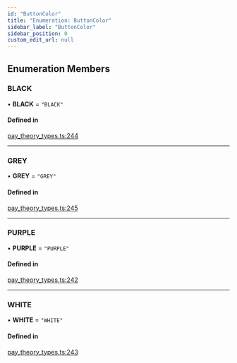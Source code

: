 ```yaml
---
id: "ButtonColor"
title: "Enumeration: ButtonColor"
sidebar_label: "ButtonColor"
sidebar_position: 0
custom_edit_url: null
---
```


## Enumeration Members

### BLACK

• **BLACK** = ``"BLACK"``

#### Defined in

[pay_theory_types.ts:244](https://github.com/pay-theory/pay-theory-documentation/blob/824cdb6/theme/pay_theory_types.ts#L244)

___

### GREY

• **GREY** = ``"GREY"``

#### Defined in

[pay_theory_types.ts:245](https://github.com/pay-theory/pay-theory-documentation/blob/824cdb6/theme/pay_theory_types.ts#L245)

___

### PURPLE

• **PURPLE** = ``"PURPLE"``

#### Defined in

[pay_theory_types.ts:242](https://github.com/pay-theory/pay-theory-documentation/blob/824cdb6/theme/pay_theory_types.ts#L242)

___

### WHITE

• **WHITE** = ``"WHITE"``

#### Defined in

[pay_theory_types.ts:243](https://github.com/pay-theory/pay-theory-documentation/blob/824cdb6/theme/pay_theory_types.ts#L243)
